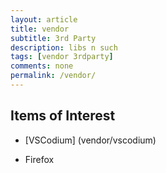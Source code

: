 ```yaml
---
layout: article
title: vendor
subtitle: 3rd Party
description: libs n such
tags: [vendor 3rdparty]
comments: none
permalink: /vendor/
---
```


## Items of Interest

* [VSCodium] (vendor/vscodium)

* Firefox


